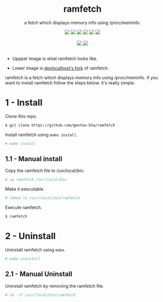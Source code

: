 <div align="center">
  <div>
    <h1>ramfetch</h1>
    <p>a fetch which displays memory info using /proc/meminfo.</p>
    <img src="https://img.shields.io/github/license/gentoo-btw/ramfetch?style=flat-square">
    <img src="https://img.shields.io/github/directory-file-count/gentoo-btw/ramfetch?style=flat-square">
    <img src="https://img.shields.io/github/last-commit/gentoo-btw/ramfetch?style=flat-square">
    <img src="https://img.shields.io/github/forks/gentoo-btw/ramfetch?style=flat-square">
    <img src="https://img.shields.io/github/stars/gentoo-btw/ramfetch?style=flat-square">
    <img src="https://img.shields.io/endpoint.svg?url=https%3A%2F%2Factions-badge.atrox.dev%2Fatrox%2Fsync-dotenv%2Fbadge">
  </div>
  <div>
<br>
<img src="https://user-images.githubusercontent.com/119129086/208178135-ec7c69da-4967-44b2-b056-306deced2261.png">
<img src="https://user-images.githubusercontent.com/119129086/208246044-d7239c46-12ca-430a-8fe7-025c3d89b485.png">
</div>
<br>
</div>

- Uppper image is what ramfetch looks like.

- Lower image is [devlocalhost's fork](https://github.com/devlocalhost/ramfetch) of ramfetch.

ramfetch is a fetch which displays memory info using /proc/meminfo. if you want to install ramfetch follow the steps below. it's really simple.


# 1 - Install
Clone this repo.
```bash
$ git clone https://github.com/gentoo-btw/ramfetch
```
Install ramfetch using `make install`.
```bash
# make install
```
## 1.1 - Manual install
Copy the ramfetch file to /usr/local/bin.
```bash
# cp ramfetch /usr/local/bin
```
Make it executable.
```bash
# chmod +x /usr/local/bin/ramfetch
```
Execute ramfetch.
```bash
$ ramfetch
```

# 2 - Uninstall
Uninstall ramfetch using `make`.
```bash
# make uninstall
```
## 2.1 - Manual Uninstall
Uninstall ramfetch by removing the ramfetch file.
```bash
# rm -rf /usr/local/bin/ramfetch
```
